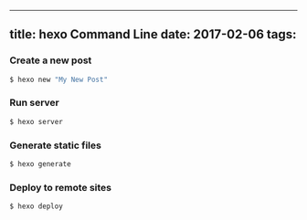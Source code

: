 
---
title: hexo Command Line
date: 2017-02-06
tags:
---

### Create a new post

``` bash
$ hexo new "My New Post"
```


### Run server

``` bash
$ hexo server
```


### Generate static files

``` bash
$ hexo generate
```


### Deploy to remote sites

``` bash
$ hexo deploy
```

